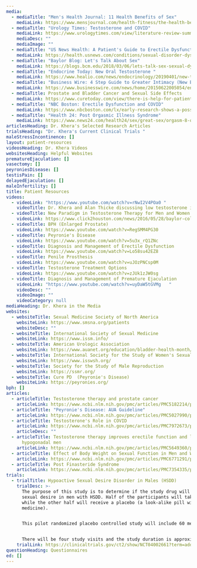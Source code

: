```yaml
---
media:
  - mediaTitle: "Men's Health Journal: 11 Health Benefits of Sex"
    mediaLink: https://www.mensjournal.com/health-fitness/the-health-benefits-of-sex-20140220/relationships/
  - mediaTitle: "Urology Times: Testosterone and COVID"
    mediaLink: https://www.urologytimes.com/view/literature-review-summarizes-evidence-on-testosterone-and-covid-19
    mediaDesc: ""
    mediaImage: ""
  - mediaTitle: "US News Health: A Patient's Guide to Erectile Dysfunction"
    mediaLink: https://health.usnews.com/conditions/sexual-disorder-dysfunction/erectile-dysfunction
  - mediaTitle: "Baylor Blog: Let's Talk About Sex"
    mediaLink: https://blogs.bcm.edu/2018/03/06/lets-talk-sex-sexual-dysfunction-doesnt-ruin-relationship/
  - mediaTitle: "Endocrine Today: New Oral Testosterone "
    mediaLink: https://www.healio.com/news/endocrinology/20190401/new-testosterone-therapies-offer-options-for-men-with-hypogonadism
  - mediaTitle: "Business Wire: 4 Step Guide to Greater Intimacy (New Book Release)"
    mediaLink: https://www.businesswire.com/news/home/20150622005054/en/Baylor-Urologist-Mohit-Khera-M.D.-and-Psychotherapist-Mary-Jo-Rapini-Unveil-a-Couple%E2%80%99s-4-Step-Guide-to-Greater-Intimacy-and-Better-Sex
  - mediaTitle: Prostate and Bladder Cancer and Sexual Side Effects
    mediaLink: https://www.curetoday.com/view/there-is-help-for-patients-dealing-with-sexual-side-effects-after-prostate-bladder-cancer-treatment
  - mediaTitle: "NBC Boston: Erectile Dysfunction and COVID"
    mediaLink: https://www.nbcboston.com/lx/early-research-shows-a-possible-link-between-covid-19-and-erectile-dysfunction-got-your-attention/2251899/
  - mediaTitle: "Health 24: Post Orgasmic Illness Syndrome"
    mediaLink: https://www.news24.com/health24/sex/great-sex/orgasm-8-of-the-strangest-side-effects-that-can-happen-after-one-20180707-3
articlesHeading: Dr. Khera's Selected Research Articles
trialsHeading: "Dr. Khera's Current Clinical Trials "
maleStressIncontinence: []
layout: patient-resources
videosHeading: Dr. Khera Videos
websitesHeading: Helpful Websites
prematureEjaculation: []
vasectomy: []
peyroniesDisease: []
testisPain: []
delayedEjaculation: []
maleInfertility: []
title: Patient Resources
videos:
  - videoLink: "https://www.youtube.com/watch?v=rNwI2V4POa0 "
    videoTitle: Dr. Khera and Alan Thicke discussing low testosterone in men
  - videoTitle: New Paradigm in Testosterone Therapy for Men and Women
    videoLink: https://www.click2houston.com/news/2016/05/28/baylor-college-of-medicine-takes-new-approach-to-testosterone-treatment/
  - videoTitle: BPH (Enlarged Prostate)
    videoLink: https://www.youtube.com/watch?v=RegSMM4PG30
  - videoTitle: Peyronie's Disease
    videoLink: https://www.youtube.com/watch?v=5u3x_rQ1ZNc
  - videoTitle: Diagnosis and Management of Erectile Dysfunction
    videoLink: https://www.youtube.com/watch?v=Lo58su42EZ8
  - videoTitle: Penile Prosthesis
    videoLink: https://www.youtube.com/watch?v=uJOzPNCsp0M
  - videoTitle: Testosterone Treatment Options
    videoLink: https://www.youtube.com/watch?v=zJUk1zJW0sg
  - videoTitle: Diagnosis and Management of Premature Ejaculation
    videoLink: "https://www.youtube.com/watch?v=uyDaW5tGVMg   "
    videoDesc: ""
    videoImage: ""
    videoCategory: null
mediaHeading: Dr. Khera in the Media
websites:
  - websiteTitle: Sexual Medicine Society of North America
    websiteLink: https://www.smsna.org/patients
    websiteDesc: ""
  - websiteTitle: International Society of Sexual Medicine
    websiteLink: https://www.issm.info/
  - websiteTitle: American Urologic Association
    websiteLink: https://www.auanet.org/education/bladder-health-month/patient-education-materials
  - websiteTitle: International Society for the Study of Women's Sexual Health
    websiteLink: https://www.isswsh.org/
  - websiteTitle: Society for the Study of Male Reproduction
    websiteLink: https://ssmr.org/
  - websiteTitle: Cure PD  (Peyronie's Disease)
    websiteLink: https://peyronies.org/
bph: []
articles:
  - articleTitle: Testosterone therapy and prostate cancer
    articleLink: https://www.ncbi.nlm.nih.gov/pmc/articles/PMC5182214/pdf/tau-05-06-909.pdf
  - articleTitle: "Peyronie's Disease: AUA Guideline"
    articleLink: https://www.ncbi.nlm.nih.gov/pmc/articles/PMC5027990/pdf/nihms815690.pdf
  - articleTitle: Testosterone's Role in COVID
    articleLink: https://www.ncbi.nlm.nih.gov/pmc/articles/PMC7972673/pdf/main.pdf
    articleDesc: ""
  - articleTitle: Testosterone therapy improves erectile function and libido in
      hypogonadal men
    articleLink: https://www.ncbi.nlm.nih.gov/pmc/articles/PMC5649360/pdf/nihms910261.pdf
  - articleTitle: Effect of Body Weight on Sexual Function in Men and Women
    articleLink: https://www.ncbi.nlm.nih.gov/pmc/articles/PMC6771291/pdf/nihms-1519179.pdf
  - articleTitle: Post Finasteride Syndrome
    articleLink: https://www.ncbi.nlm.nih.gov/pmc/articles/PMC7354335/pdf/tau-09-03-1201.pdf
trials:
  - trialTitle: Hypoactive Sexual Desire Disorder in Males (HSDD)
    trialDesc: >-
      The purpose of this study is to determine if the study drug will increase
      sexual desire in men with HSDD. Half of the participants will take ADDYI
      while the other half will receive a placebo (a look-alike pill with no
      medicine).


      This pilot randomized placebo controlled study will include 60 men (30 treatment and 30 placebo). ARM 1 will take flibanserin 100mg orally every night and ARM 2 will take a placebo orally every night.


      There will be four study visits and the study duration is approximately 4 months. Participants will have physicals at each visit. Blood draws for tests will be done at 3 visits and up to 4 questionnaires will completed at each visit. Study drug will randomized.
    trialLink: https://clinicaltrials.gov/ct2/show/NCT04002661?term=addyi+and+khera&draw=2&rank=1
questionHeading: Questionnaires
ed: []
---
```

